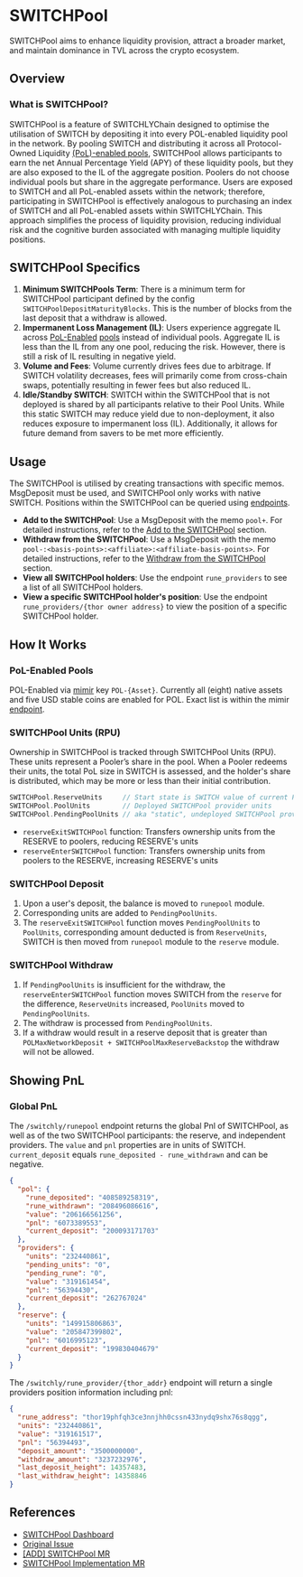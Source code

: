 # SWITCHPool

SWITCHPool aims to enhance liquidity provision, attract a broader market, and maintain dominance in TVL across the crypto ecosystem.

## Overview

### What is SWITCHPool?

SWITCHPool is a feature of SWITCHLYChain designed to optimise the utilisation of SWITCH by depositing it into every POL-enabled liquidity pool in the network. By pooling SWITCH and distributing it across all Protocol-Owned Liquidity [(PoL)-enabled pools](./rune-pool.md#pol-enabled-pools), SWITCHPool allows participants to earn the net Annual Percentage Yield (APY) of these liquidity pools, but they are also exposed to the IL of the aggregate position. Poolers do not choose individual pools but share in the aggregate performance. Users are exposed to SWITCH and all PoL-enabled assets within the network; therefore, participating in SWITCHPool is effectively analogous to purchasing an index of SWITCH and all PoL-enabled assets within SWITCHLYChain. This approach simplifies the process of liquidity provision, reducing individual risk and the cognitive burden associated with managing multiple liquidity positions.

## SWITCHPool Specifics

1. **Minimum SWITCHPools Term**: There is a minimum term for SWITCHPool participant defined by the config `SWITCHPoolDepositMaturityBlocks`. This is the number of blocks from the last deposit that a withdraw is allowed.
2. **Impermanent Loss Management (IL)**: Users experience aggregate IL across [PoL-Enabled](./rune-pool.md#pol-enabled-pools) [pools](https://switchly.net/pools) instead of individual pools. Aggregate IL is less than the IL from any one pool, reducing the risk. However, there is still a risk of IL resulting in negative yield.
3. **Volume and Fees**: Volume currently drives fees due to arbitrage. If SWITCH volatility decreases, fees will primarily come from cross-chain swaps, potentially resulting in fewer fees but also reduced IL.
4. **Idle/Standby SWITCH**: SWITCH within the SWITCHPool that is not deployed is shared by all participants relative to their Pool Units. While this static SWITCH may reduce yield due to non-deployment, it also reduces exposure to impermanent loss (IL). Additionally, it allows for future demand from savers to be met more efficiently.

## Usage

The SWITCHPool is utilised by creating transactions with specific memos. MsgDeposit must be used, and SWITCHPool only works with native SWITCH. Positions within the SWITCHPool can be queried using [endpoints](./connecting-to-switchly.md#switchlynode).

- **Add to the SWITCHPool**: Use a MsgDeposit with the memo `pool+`. For detailed instructions, refer to the [Add to the SWITCHPool](./memos.md#add-runepool) section.
- **Withdraw from the SWITCHPool**: Use a MsgDeposit with the memo `pool-:<basis-points>:<affiliate>:<affiliate-basis-points>`. For detailed instructions, refer to the [Withdraw from the SWITCHPool](./memos.md#withdraw-runepool) section.
- **View all SWITCHPool holders**: Use the endpoint `rune_providers` to see a list of all SWITCHPool holders.
- **View a specific SWITCHPool holder's position**: Use the endpoint `rune_providers/{thor owner address}` to view the position of a specific SWITCHPool holder.

## How It Works

### PoL-Enabled Pools

POL-Enabled via [mimir](../mimir.md) key `POL-{Asset}`. Currently all (eight) native assets and five USD stable coins are enabled for POL. Exact list is within the mimir [endpoint](https://switchlynode.ninerealms.com/switchly/mimir).

### SWITCHPool Units (RPU)

Ownership in SWITCHPool is tracked through SWITCHPool Units (RPU). These units represent a Pooler’s share in the pool. When a Pooler redeems their units, the total PoL size in SWITCH is assessed, and the holder's share is distributed, which may be more or less than their initial contribution.

```go
SWITCHPool.ReserveUnits     // Start state is SWITCH value of current POL
SWITCHPool.PoolUnits        // Deployed SWITCHPool provider units
SWITCHPool.PendingPoolUnits // aka "static", undeployed SWITCHPool provider units
```

- `reserveExitSWITCHPool` function: Transfers ownership units from the RESERVE to poolers, reducing RESERVE's units
- `reserveEnterSWITCHPool` function: Transfers ownership units from poolers to the RESERVE, increasing RESERVE's units

### SWITCHPool Deposit

1. Upon a user's deposit, the balance is moved to `runepool` module.
1. Corresponding units are added to `PendingPoolUnits`.
1. The `reserveExitSWITCHPool` function moves `PendingPoolUnits` to `PoolUnits`, corresponding amount deducted is from `ReserveUnits`, SWITCH is then moved from `runepool` module to the `reserve` module.

### SWITCHPool Withdraw

1. If `PendingPoolUnits` is insufficient for the withdraw, the `reserveEnterSWITCHPool` function moves SWITCH from the `reserve` for the difference, `ReserveUnits` increased, `PoolUnits` moved to `PendingPoolUnits`.
1. The withdraw is processed from `PendingPoolUnits`.
1. If a withdraw would result in a reserve deposit that is greater than `POLMaxNetworkDeposit + SWITCHPoolMaxReserveBackstop` the withdraw will not be allowed.

## Showing PnL

### Global PnL

The `/switchly/runepool` endpoint returns the global Pnl of SWITCHPool, as well as of the two SWITCHPool participants: the reserve, and independent providers. The `value` and `pnl` properties are in units of SWITCH. `current_deposit` equals `rune_deposited - rune_withdrawn` and can be negative.

```json
{
  "pol": {
    "rune_deposited": "408589258319",
    "rune_withdrawn": "208496086616",
    "value": "206166561256",
    "pnl": "6073389553",
    "current_deposit": "200093171703"
  },
  "providers": {
    "units": "232440861",
    "pending_units": "0",
    "pending_rune": "0",
    "value": "319161454",
    "pnl": "56394430",
    "current_deposit": "262767024"
  },
  "reserve": {
    "units": "149915806863",
    "value": "205847399802",
    "pnl": "6016995123",
    "current_deposit": "199830404679"
  }
}
```

The `/switchly/rune_provider/{thor_addr}` endpoint will return a single providers position information including pnl:

```json
{
  "rune_address": "thor19phfqh3ce3nnjhh0cssn433nydq9shx76s8qgg",
  "units": "232440861",
  "value": "319161517",
  "pnl": "56394493",
  "deposit_amount": "3500000000",
  "withdraw_amount": "3237232976",
  "last_deposit_height": 14357483,
  "last_withdraw_height": 14358846
}
```

## References

- [SWITCHPool Dashboard](https://switchly.network/runepool/)
- [Original Issue](https://gitlab.com/switchly/switchlynode/-/issues/1841)
- [[ADD] SWITCHPool MR](https://gitlab.com/switchly/switchlynode/-/merge_requests/3612/)
- [SWITCHPool Implementation MR](https://gitlab.com/switchly/switchlynode/-/merge_requests/3631)
